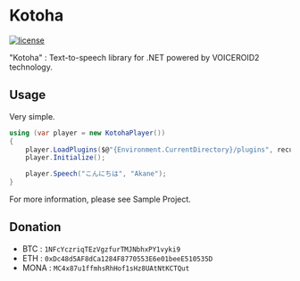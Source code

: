 # Kotoha

[![license](https://img.shields.io/github/license/mika-f/kotoha.svg?style=flat-square)](./blob/develop/LICENSE)

"Kotoha" : Text-to-speech library for .NET powered by VOICEROID2 technology. 


## Usage

Very simple.

```csharp
using (var player = new KotohaPlayer())
{
    player.LoadPlugins($@"{Environment.CurrentDirectory}/plugins", recursive: true);
    player.Initialize();

    player.Speech("こんにちは", "Akane");
}
```

For more information, please see Sample Project.


## Donation

* BTC : `1NFcYczriqTEzVgzfurTMJNbhxPY1vyki9`
* ETH : `0xDc48d5AF8dCa1284F8770553E6e01beeE510535D`
* MONA : `MC4x87u1ffmhsRhHof1sHz8UAtNtKCTQut`
